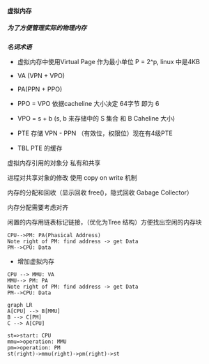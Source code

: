 #### 虚拟内存

##### 为了方便管理实际的物理内存

***名词术语***

* 虚拟内存中使用Virtual Page  作为最小单位 P = 2^p, linux 中是4KB
* VA (VPN + VPO)
* PA(PPN + PPO)
* PPO = VPO  依据cacheline 大小决定 64字节 即为 6
* VPO = s + b (s, b 来存储中的 S 集合 和 B Caheline 大小)
* PTE 存储 VPN - PPN  （有效位，权限位）现在有4级PTE

* TBL PTE 的缓存

  

虚拟内存引用的对象分 私有和共享

进程对共享对象的修改 使用 copy on write 机制

内存的分配和回收（显示回收 free()，隐式回收 Gabage Collector）

内存分配需要考虑对齐

闲置的内存用链表标记链接，（优化为Tree 结构）方便找出空闲的内存块





```sequence
CPU-->PM: PA(Phasical Address)
Note right of PM: find address -> get Data
PM-->CPU: Data
```

* 增加虚拟内存

```sequence
CPU --> MMU: VA
MMU--> PM: PA
Note right of PM: find address -> get Data
PM-->CPU: Data
```



```mermaid
graph LR
A[CPU] --> B[MMU]
B --> C[PM]
C --> A[CPU]

```

```flow
st=>start: CPU
mmu=>operation: MMU
pm=>operation: PM
st(right)->mmu(right)->pm(right)->st
```



